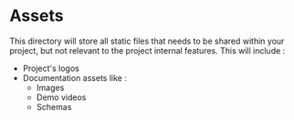 # Assets

This directory will store all static files that needs to be shared within your project, but not relevant to the project internal features. This will include :
- Project's logos
- Documentation assets like :
  - Images
  - Demo videos
  - Schemas